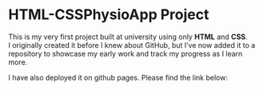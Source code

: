 # HTML-CSSPhysioApp Project

This is my very first project built at university using only **HTML** and **CSS**.  
I originally created it before I knew about GitHub, but I’ve now added it to a repository to showcase my early work and track my progress as I learn more.

I have also deployed it on github pages. Please find the link below:
